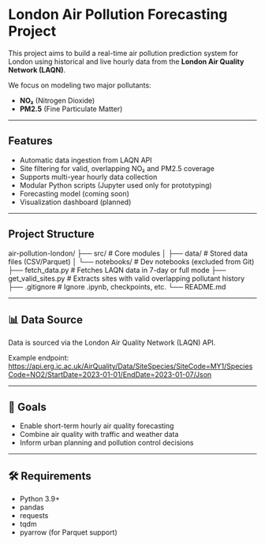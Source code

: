 # London Air Pollution Forecasting Project

This project aims to build a real-time air pollution prediction system for London using historical and live hourly data from the **London Air Quality Network (LAQN)**.

We focus on modeling two major pollutants:
- **NO₂** (Nitrogen Dioxide)
- **PM2.5** (Fine Particulate Matter)

---

##  Features

-  Automatic data ingestion from LAQN API
-  Site filtering for valid, overlapping NO₂ and PM2.5 coverage
-  Supports multi-year hourly data collection
-  Modular Python scripts (Jupyter used only for prototyping)
-  Forecasting model (coming soon)
-  Visualization dashboard (planned)

---

##  Project Structure

air-pollution-london/
├── src/ # Core modules
│ ├── data/ # Stored data files (CSV/Parquet)
│ └── notebooks/ # Dev notebooks (excluded from Git)
├── fetch_data.py # Fetches LAQN data in 7-day or full mode
├── get_valid_sites.py # Extracts sites with valid overlapping pollutant history
├── .gitignore # Ignore .ipynb, checkpoints, etc.
└── README.md


---

## 📊 Data Source

Data is sourced via the London Air Quality Network (LAQN) API.

Example endpoint:
https://api.erg.ic.ac.uk/AirQuality/Data/SiteSpecies/SiteCode=MY1/SpeciesCode=NO2/StartDate=2023-01-01/EndDate=2023-01-07/Json


---

## 📌 Goals

- Enable short-term hourly air quality forecasting
- Combine air quality with traffic and weather data
- Inform urban planning and pollution control decisions

---

## 🛠 Requirements

- Python 3.9+
- pandas
- requests
- tqdm
- pyarrow (for Parquet support)
